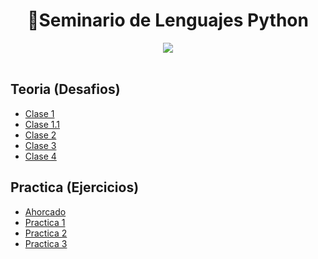 <h1 align="center"> 🐍Seminario de Lenguajes Python </h1>

<div align="center">
<img src="https://media.giphy.com/media/v4NCChJtoH076/giphy.gif"/>
 </div>
<br>


<h2> Teoria (Desafios) </h2>


- [Clase 1](/Seminario-de-Lenguajes-Python/Documentos/Clases/Clase1.md)
- [Clase 1.1](/Seminario-de-Lenguajes-Python/Documentos/Clases/Clase1_1.md)
- [Clase 2](/Seminario-de-Lenguajes-Python/Documentos/Clases/Clase2.md)
- [Clase 3](/Seminario-de-Lenguajes-Python/Documentos/Clases/Clase3.md)
- [Clase 4](/Seminario-de-Lenguajes-Python/Documentos/Clases/Clase4.md)

<h2 > Practica (Ejercicios) </h2>

- [Ahorcado](/Seminario-de-Lenguajes-Python/Documentos/Ahorcado.md)
- [Practica 1](/Seminario-de-Lenguajes-Python/Documentos/Practica1.md)
- [Practica 2](/Seminario-de-Lenguajes-Python/Documentos/Practica2.md)
- [Practica 3](/Seminario-de-Lenguajes-Python/Documentos/Practica3.md)

 
